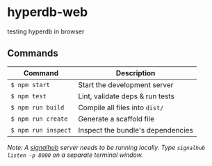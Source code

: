 # hyperdb-web
testing hyperdb in browser

## Commands
Command                | Description                                      |
-----------------------|--------------------------------------------------|
`$ npm start`          | Start the development server
`$ npm test`           | Lint, validate deps & run tests
`$ npm run build`      | Compile all files into `dist/`
`$ npm run create`     | Generate a scaffold file
`$ npm run inspect`    | Inspect the bundle's dependencies

*Note: A [signalhub](https://github.com/mafintosh/signalhub) server needs to be running locally. Type `signalhub listen -p 8000` on a separate terminal window.*